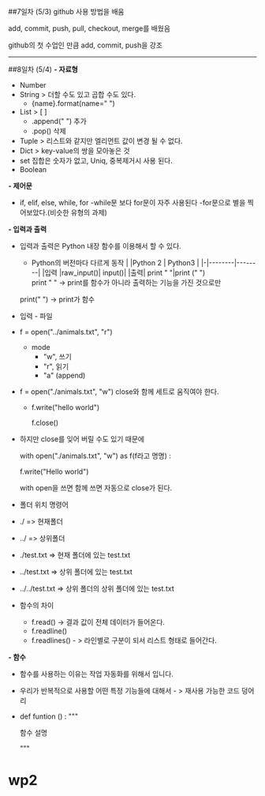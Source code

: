 ##7일차 (5/3)
github 사용 방법을 배움

add, commit, push, pull, checkout, merge를 배웠음

github의 첫 수업인 만큼 add, commit, push을 강조
_ _ _
##8일차 (5/4)
**- 자료형** 
* Number
* String > 더할 수도 있고 곱합 수도 있다.
  - {name}.format(name=" ")
* List	> [ ]
	- .append(" ") 추가
	- .pop() 삭제
* Tuple	> 리스트와 같지만 엘리먼트 값이 변경 될 수 없다.
* Dict	> key-value의 쌍을 모아놓은 것
* set	집합은 숫자가 없고, Uniq, 중복제거시 사용 된다.
* Boolean

**- 제어문** 
* if, elif, else, while, for 
  -while문 보다 for문이 자주 사용된다
  -for문으로 별을 찍어보았다.(비슷한 유형의 과제)

**- 입력과 출력** 
* 입력과 출력은 Python 내장 함수를 이용해서 할 수 있다.
	- Python의 버전마다 다르게 동작
	| |Python 2  | Python3 |
	|-|--------|--------|
    |입력 |raw_input()|  input()|
    |출력| print " "|print (" ")  
      print " " -> print를 함수가 아니라 출력하는 기능을 가진 것으로만
      
 	print(" ") -> print가 함수
		 
- 입력 - 파일
 * f = open("../animals.txt", "r") 
 	* mode
 		- "w", 쓰기
 		- "r", 읽기
         - "a" (append)  
  * f = open("./animals.txt", "w") close와 함께 세트로 움직여야 한다. 
	* f.write("hello world")
	 
      f.close()

   * 하지만 close를 잊어 버릴 수도 있기 때문에 
		
        with open("./animals.txt", "w") as f(f라고 명명) :
		
        f.write("Hello world")
		
        with open을 쓰면 함께 쓰면 자동으로 close가 된다.
  * 폴더 위치 명령어
   *  ./ => 현재폴더
   * ../ => 상위폴더
   *  ./test.txt => 현재 폴더에 있는 test.txt
   * ../test.txt => 상위 폴더에 있는 test.txt
   * ../../test.txt => 상위 폴더의 상위 폴더에 있는 test.txt

 * 함수의 차이
   * f.read()   -> 결과 값이 전체 데이터가 들어온다.
   * f.readline()
   * f.readlines() - > 라인별로 구분이 되서 리스트 형태로 들어간다.
		
		

**- 함수** 
 - 함수를 사용하는 이유는 작업 자동화를 위해서 입니다.
 - 우리가 반복적으로 사용할 어떤 특정 기능들에 대해서 - > 재사용 가능한 코드 덩어리
 - def funtion () :
	"""  
    
	함수 설명 
    
    """
			   

# wp2
